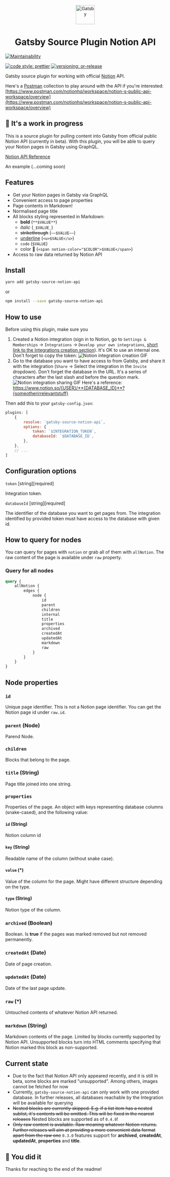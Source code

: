 <p align="center">
  <a href="https://www.gatsbyjs.com">
    <img alt="Gatsby" src="https://www.gatsbyjs.com/Gatsby-Monogram.svg" width="60" />
  </a>
</p>
<h1 align="center">
  Gatsby Source Plugin Notion API
</h1>

[![Maintainability](https://api.codeclimate.com/v1/badges/669015699caf1728d984/maintainability)](https://codeclimate.com/github/orlowdev/gatsby-source-notion-api/maintainability)

[![code style: prettier](https://img.shields.io/badge/code_style-prettier-ff69b4.svg)](https://github.com/prettier/prettier)
[![versioning: or-release](https://img.shields.io/badge/versioning-%7C%7Cr-E76D83.svg)](https://github.com/orlowdev/or-release)

Gatsby source plugin for working with official [Notion](https://notion.so) API.

Here's a [Postman](https://www.postman.com/) collection to play around with the API if you're interested: [https://www.postman.com/notionhq/workspace/notion-s-public-api-workspace/overview](https://www.postman.com/notionhq/workspace/notion-s-public-api-workspace/overview)

## 🚧 It's a work in progress

This is a source plugin for pulling content into Gatsby from official public Notion API (currently
in beta). With this plugin, you will be able to query your Notion pages in Gatsby using GraphQL.

[Notion API Reference](https://developers.notion.com/reference/intro)

An example (...coming soon)

## Features

- Get your Notion pages in Gatsby via GraphQL
- Convenient access to page properties
- Page contents in Markdown!
- Normalised page title
- All blocks styling represented in Markdown:
  - **bold** (`**$VALUE**`)
  - _italic_ (`_$VALUE_`)
  - ~~strikethrough~~ (`~~$VALUE~~`)
  - <u>underline</u> (`<u>$VALUE</u>`)
  - `code` (`$VALUE`)
  - color 🤷 (`<span notion-color="$COLOR">$VALUE</span>`)
- Access to raw data returned by Notion API

## Install

```sh
yarn add gatsby-source-notion-api
```

or

```sh
npm install --save gatsby-source-notion-api
```

## How to use

Before using this plugin, make sure you

1. Created a Notion integration (sign in to Notion, go to `Settings & Memberships` → `Integrations`
   → `Develop your own integrations`,
   [short link to the Integrations creation section](https://www.notion.so/my-integrations)). It's
   OK to use an internal one. Don't forget to copy the token:
   ![Notion integration creation GIF](https://files.readme.io/2ec137d-093ad49-create-integration.gif)
2. Go to the database you want to have access to from Gatsby, and share it with the integration (`Share` → Select
   the integration in the `Invite` dropdown). Don't forget the database in the URL. It's a series of
   characters after the last slash and before the question mark.
   ![Notion integration sharing GIF](https://files.readme.io/0a267dd-share-database-with-integration.gif)
   Here's a reference:
   https://www.notion.so/{USER}/**{DATABASE_ID}**?{someotherirrelevantstuff}

Then add this to your `gatsby-config.json`:

```javascript
plugins: [
	{
		resolve: `gatsby-source-notion-api`,
		options: {
			token: `$INTEGRATION_TOKEN`,
			databaseId: `$DATABASE_ID`,
		},
	},
	// ...
]
```

## Configuration options

`token` [string][required]

Integration token.

`databaseId` [string][required]

The identifier of the database you want to get pages from. The integration identified by provided
token must have access to the database with given id.

## How to query for nodes

You can query for pages with `notion` or grab all of them with `allNotion`. The raw content of the
page is available under `raw` property.

### Query for all nodes

```graphql
query {
	allNotion {
		edges {
			node {
				id
				parent
				children
				internal
				title
				properties
				archived
				createdAt
				updatedAt
				markdown
				raw
			}
		}
	}
}
```

## Node properties

### `id`

Unique page identifier. This is not a Notion page identifier. You can get the Notion page id under `raw.id`.

### `parent` (Node)

Parend Node.

### `children`

Blocks that belong to the page.

### `title` (String)

Page title joined into one string.

### `properties`

Properties of the page. An object with keys representing database columns (snake-cased), and the following value:

#### `id` (String)

Notion column id

#### `key` (String)

Readable name of the column (without snake case).

#### `value` (\*)

Value of the column for the page. Might have different structure depending on the type.

#### `type` (String)

Notion type of the column.

### `archived` (Boolean)

Boolean. Is **true** if the pages was marked removed but not removed permanently.

### `createdAt` (Date)

Date of page creation.

### `updatedAt` (Date)

Date of the last page update.

### `raw` (\*)

Untouched contents of whatever Notion API returned.

### `markdown` (String)

Markdown contents of the page. Limited by blocks currently supported by Notion API. Unsupported blocks turn into HTML comments specifying that Notion marked this block as non-supported.

## Current state

- Due to the fact that Notion API only appeared recently, and it is still in beta, some blocks are
  marked "unsupported". Among others, images cannot be fetched for now
- Currently, `gatsby-source-notion-api` can only work with one provided database. In further
  releases, all databases reachable by the Integration will be available for querying
- ~~Nested blocks are currently skipped. E.g. if a list item has a nested sublist, it's contents will
  be omitted. This will be fixed in the nearest releases~~ Nested blocks are supported as of `0.4.0`!
- ~~Only raw content is available. Raw meaning whatever Notion returns. Further releases will aim at
  providing a more convenient data format apart from the raw one~~ `0.3.0` features support for **archived**, **createdAt**, **updatedAt**, **properties** and **title**.

## 🎉 You did it

Thanks for reaching to the end of the readme!
